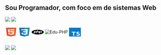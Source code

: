 ## Sou Programador, com foco em de sistemas Web

<div>
  <a href=""https://github.com/eduardo-domingos></a>
  <img heigth="180em" src="https://github-readme-stats.vercel.app/api?username=eduardo-domingos&show_icons=true&theme=dark#gh-dark-mode-only">
  <img heigth="180em" src="https://github-readme-stats.vercel.app/api/top-langs/?username=eduardo-domingos&layout=compact">
</div>

<div style="display: inline_block"><br>
  <img align="center" alt="Edu-HTML" height="30" width="40" src="https://raw.githubusercontent.com/devicons/devicon/master/icons/html5/html5-original.svg">
  <img align="center" alt="Edu-CSS" height="30" width="40" src="https://raw.githubusercontent.com/devicons/devicon/master/icons/css3/css3-original.svg">
  <img align="center" alt="Edu-Js" height="30" width="40" src="https://raw.githubusercontent.com/devicons/devicon/master/icons/php/php-plain.svg">
  <img align="center" alt="Edu-PHP" height="30" width="40" src="https://raw.githubusercontent.com/devicons/devicon/master/icons/typescript/php-plain.svg">
  <img align="center" alt="Edu-Ts" height="30" width="40" src="https://raw.githubusercontent.com/devicons/devicon/master/icons/typescript/typescript-plain.svg">
</div>
  
  ##
 
<div>
  <a href = "mailto:eduardodomingos2077@gmail.com"><img src="https://img.shields.io/badge/-Gmail-%23333?style=for-the-badge&logo=gmail&logoColor=white" target="_blank"></a>
  <a href="https://br.linkedin.com/in/eduardo-domingos-0063ba206" target="_blank"><img src="https://img.shields.io/badge/-LinkedIn-%230077B5?style=for-the-badge&logo=linkedin&logoColor=white" target="_blank"></a> 
</div>
